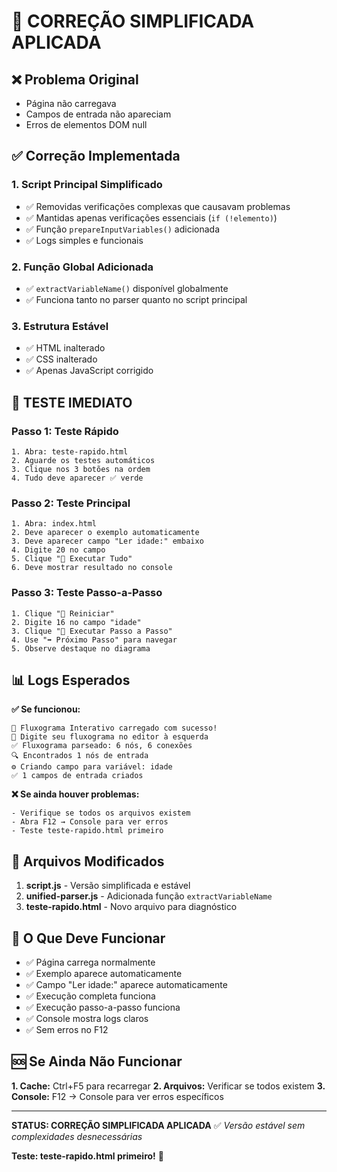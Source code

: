 # 🔧 CORREÇÃO SIMPLIFICADA APLICADA

## ❌ Problema Original
- Página não carregava
- Campos de entrada não apareciam
- Erros de elementos DOM null

## ✅ Correção Implementada

### 1. **Script Principal Simplificado**
- ✅ Removidas verificações complexas que causavam problemas
- ✅ Mantidas apenas verificações essenciais (`if (!elemento)`)
- ✅ Função `prepareInputVariables()` adicionada
- ✅ Logs simples e funcionais

### 2. **Função Global Adicionada**
- ✅ `extractVariableName()` disponível globalmente
- ✅ Funciona tanto no parser quanto no script principal

### 3. **Estrutura Estável**
- ✅ HTML inalterado
- ✅ CSS inalterado  
- ✅ Apenas JavaScript corrigido

## 🧪 TESTE IMEDIATO

### Passo 1: Teste Rápido
```
1. Abra: teste-rapido.html
2. Aguarde os testes automáticos
3. Clique nos 3 botões na ordem
4. Tudo deve aparecer ✅ verde
```

### Passo 2: Teste Principal
```
1. Abra: index.html
2. Deve aparecer o exemplo automaticamente
3. Deve aparecer campo "Ler idade:" embaixo
4. Digite 20 no campo
5. Clique "🚀 Executar Tudo"
6. Deve mostrar resultado no console
```

### Passo 3: Teste Passo-a-Passo
```
1. Clique "🔄 Reiniciar"
2. Digite 16 no campo "idade"
3. Clique "👣 Executar Passo a Passo"
4. Use "➡️ Próximo Passo" para navegar
5. Observe destaque no diagrama
```

## 📊 Logs Esperados

**✅ Se funcionou:**
```
🚀 Fluxograma Interativo carregado com sucesso!
📝 Digite seu fluxograma no editor à esquerda
✅ Fluxograma parseado: 6 nós, 6 conexões
🔍 Encontrados 1 nós de entrada
⚙️ Criando campo para variável: idade
✅ 1 campos de entrada criados
```

**❌ Se ainda houver problemas:**
```
- Verifique se todos os arquivos existem
- Abra F12 → Console para ver erros
- Teste teste-rapido.html primeiro
```

## 📁 Arquivos Modificados

1. **script.js** - Versão simplificada e estável
2. **unified-parser.js** - Adicionada função `extractVariableName`
3. **teste-rapido.html** - Novo arquivo para diagnóstico

## 🎯 O Que Deve Funcionar

- ✅ Página carrega normalmente
- ✅ Exemplo aparece automaticamente  
- ✅ Campo "Ler idade:" aparece automaticamente
- ✅ Execução completa funciona
- ✅ Execução passo-a-passo funciona
- ✅ Console mostra logs claros
- ✅ Sem erros no F12

## 🆘 Se Ainda Não Funcionar

**1. Cache:** Ctrl+F5 para recarregar
**2. Arquivos:** Verificar se todos existem
**3. Console:** F12 → Console para ver erros específicos

---

**STATUS: CORREÇÃO SIMPLIFICADA APLICADA** ✅
*Versão estável sem complexidades desnecessárias*

**Teste: teste-rapido.html primeiro!** 🧪
